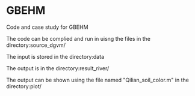 # GBEHM
Code and case study for GBEHM

The code can be complied and run in uisng the files in the directory:source_dgvm/

The input is stored in the directory:data

The output is in the directory:result_river/

The output can be shown using the file named "Qilian_soil_color.m" in the directory:plot/
